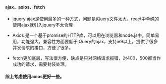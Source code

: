 #### ajax、axios、fetch

- jquery ajax是使用最多的一种方式，问题是jQuery文件太大，react中单纯的使用ajax就引入jquery不太合理

- Axios 是一个基于promise的HTTP库，可以用在浏览器和node.js中。简单易用，功能强大。兼容性方面要低于jQuery的ajax，支持ie9以上。提供了很多并发请求的接口，方便了很多。

- fetch更加底层，写法很方便，缺点是只对网络请求报错，对400，500都当作成功的请求，需要封装处理。

#### 综上考虑使用axios更好一些。
